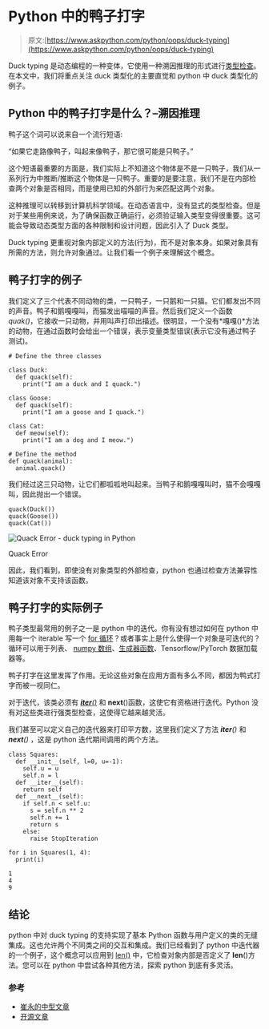 # Python 中的鸭子打字

> 原文:[https://www.askpython.com/python/oops/duck-typing](https://www.askpython.com/python/oops/duck-typing)

Duck typing 是动态编程的一种变体，它使用一种溯因推理的形式进行[类型检查](https://www.askpython.com/python/built-in-methods/python-type-function)。在本文中，我们将重点关注 duck 类型化的主要直觉和 python 中 duck 类型化的例子。

## Python 中的鸭子打字是什么？–溯因推理

鸭子这个词可以说来自一个流行短语:

“如果它走路像鸭子，叫起来像鸭子，那它很可能是只鸭子。”

这个短语最重要的方面是，我们实际上不知道这个物体是不是一只鸭子，我们从一系列行为中推断/推断这个物体是一只鸭子。重要的是要注意，我们不是在内部检查两个对象是否相同，而是使用已知的外部行为来匹配这两个对象。

这种推理可以转移到计算机科学领域。在动态语言中，没有显式的类型检查。但是对于某些用例来说，为了确保函数正确运行，必须验证输入类型变得很重要。这可能会导致动态类型方面的各种限制和设计问题，因此引入了 Duck 类型。

Duck typing 更重视对象内部定义的方法(行为)，而不是对象本身。如果对象具有所需的方法，则允许对象通过。让我们看一个例子来理解这个概念。

## 鸭子打字的例子

我们定义了三个代表不同动物的类，一只鸭子，一只鹅和一只猫。它们都发出不同的声音。鸭子和鹅嘎嘎叫，而猫发出喵喵的声音。然后我们定义一个函数*quak()*，它接收一只动物，并用叫声打印出描述。很明显，一个没有*嘎嘎()*方法的动物，在通过函数时会给出一个错误，表示变量类型错误(表示它没有通过鸭子测试)。

```
# Define the three classes

class Duck:
  def quack(self):
    print("I am a duck and I quack.")

class Goose:
  def quack(self):
    print("I am a goose and I quack.")

class Cat:
  def meow(self):
    print("I am a dog and I meow.")

# Define the method
def quack(animal):
  animal.quack()

```

我们经过这三只动物，让它们都呱呱地叫起来。当鸭子和鹅嘎嘎叫时，猫不会嘎嘎叫，因此抛出一个错误。

```
quack(Duck())
quack(Goose())
quack(Cat())

```

![Quack Error - duck typing in Python](../Images/303fffdff1b4e34b9435c179b43c8543.png)

Quack Error

因此，我们看到，即使没有对象类型的外部检查，python 也通过检查方法兼容性知道该对象不支持该函数。

## 鸭子打字的实际例子

鸭子类型最常用的例子之一是 python 中的迭代。你有没有想过如何在 python 中用每一个 iterable 写一个 [for 循环](https://www.askpython.com/python/python-for-loop)？或者事实上是什么使得一个对象是可迭代的？循环可以用于列表、 [numpy 数组](https://www.askpython.com/python-modules/numpy/python-numpy-arrays)、[生成器函数](https://www.askpython.com/python/examples/generators-in-python)、Tensorflow/PyTorch 数据加载器等。

鸭子打字在这里发挥了作用。无论这些对象在应用方面有多么不同，都因为鸭式打字而被一视同仁。

对于迭代，该类必须有 *[__iter__()](https://www.askpython.com/python/python-iter-function)* 和 __next__()函数，这使它有资格进行迭代。Python 没有对这些类进行强类型检查，这使得它越来越灵活。

我们甚至可以定义自己的迭代器来打印平方数，这里我们定义了方法 *__iter__()* 和 *__next__()* ，这是 python 迭代期间调用的两个方法。

```
class Squares:
  def __init__(self, l=0, u=-1):
    self.u = u
    self.n = l
  def __iter__(self):
    return self
  def __next__(self):
    if self.n < self.u:
      s = self.n ** 2
      self.n += 1
      return s
    else:
      raise StopIteration

```

```
for i in Squares(1, 4):
  print(i)

```

```
1
4
9

```

## 结论

python 中对 duck typing 的支持实现了基本 Python 函数与用户定义的类的无缝集成。这也允许两个不同类之间的交互和集成。我们已经看到了 python 中迭代器的一个例子，这个概念可以应用到 [len()](https://www.askpython.com/python/string/find-string-length-in-python) 中，它检查对象内部是否定义了 __len__()方法。您可以在 python 中尝试各种其他方法，探索 python 到底有多灵活。

### 参考

*   [崔永的中型文章](https://medium.com/swlh/duck-typing-in-python-3-practical-examples-a40d8113266c)
*   [开源文章](https://opensource.com/article/20/5/duck-typing-python)